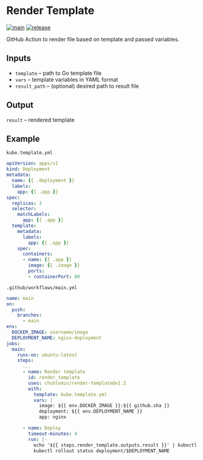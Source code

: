 # Render Template

[![main](https://github.com/chuhlomin/homepage/actions/workflows/main.yml/badge.svg)](https://github.com/chuhlomin/homepage/actions/workflows/main.yml) [![release](https://github.com/chuhlomin/homepage/actions/workflows/release.yml/badge.svg)](https://github.com/chuhlomin/homepage/actions/workflows/release.yml)

GitHub Action to render file based on template and passed variables.

## Inputs

* `template` – path to Go template file
* `vars` – template variables in YAML format
* `result_path` – (optional) desired path to result file

## Output

`result` – rendered template

## Example

`kube.template.yml`

```yml
apiVersion: apps/v1
kind: Deployment
metadata:
  name: {{ .deployment }}
  labels:
    app: {{ .app }}
spec:
  replicas: 3
  selector:
    matchLabels:
      app: {{ .app }}
  template:
    metadata:
      labels:
        app: {{ .app }}
    spec:
      containers:
      - name: {{ .app }}
        image: {{ .image }}
        ports:
        - containerPort: 80
```

`.github/workflows/main.yml`

```yml
name: main
on:
  push:
    branches:
      - main
env:
  DOCKER_IMAGE: username/image
  DEPLOYMENT_NAME: nginx-deployment
jobs:
  main:
    runs-on: ubuntu-latest
    steps:
      ...
      - name: Render template
        id: render_template
        uses: chuhlomin/render-template@v1.2
        with:
          template: kube.template.yml
          vars: |
            image: ${{ env.DOCKER_IMAGE }}:${{ github.sha }}
            deployment: ${{ env.DEPLOYMENT_NAME }}
            app: nginx

      - name: Deploy
        timeout-minutes: 4
        run: |-
          echo '${{ steps.render_template.outputs.result }}' | kubectl apply -f -
          kubectl rollout status deployment/$DEPLOYMENT_NAME
```
